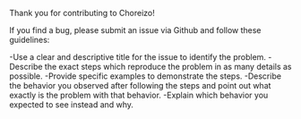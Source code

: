 Thank you for contributing to Choreizo!

If you find a bug, please submit an issue via Github and follow these guidelines:

-Use a clear and descriptive title for the issue to identify the problem.
-Describe the exact steps which reproduce the problem in as many details as possible. 
-Provide specific examples to demonstrate the steps. 
-Describe the behavior you observed after following the steps and point out what exactly is the problem with that behavior.
-Explain which behavior you expected to see instead and why.